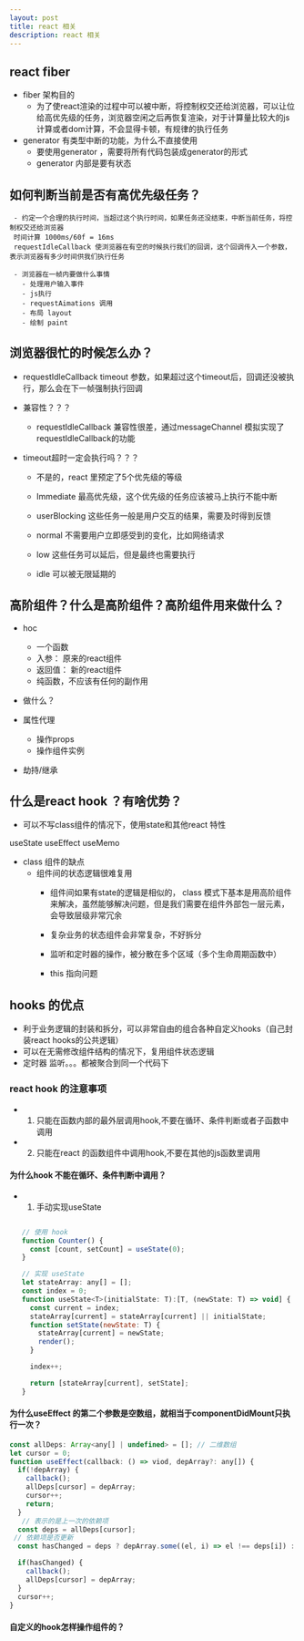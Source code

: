 ```yaml
---
layout: post
title: react 相关
description: react 相关
---
```


## react fiber
 - fiber 架构目的
    - 为了使react渲染的过程中可以被中断，将控制权交还给浏览器，可以让位给高优先级的任务，浏览器空闲之后再恢复渲染，对于计算量比较大的js计算或者dom计算，不会显得卡顿，有规律的执行任务
- generator 有类型中断的功能，为什么不直接使用
  - 要使用generator ，需要将所有代码包装成generator的形式
  - generator  内部是要有状态

## 如何判断当前是否有高优先级任务？
     - 约定一个合理的执行时间，当超过这个执行时间，如果任务还没结束，中断当前任务，将控制权交还给浏览器
     时间计算 1000ms/60f = 16ms
     requestIdleCallback 使浏览器在有空的时候执行我们的回调，这个回调传入一个参数，表示浏览器有多少时间供我们执行任务

     - 浏览器在一帧内要做什么事情
       - 处理用户输入事件
       - js执行
       - requestAimations 调用
       - 布局 layout
       - 绘制 paint

## 浏览器很忙的时候怎么办？
- requestIdleCallback timeout 参数，如果超过这个timeout后，回调还没被执行，那么会在下一帧强制执行回调

- 兼容性？？？
    - requestIdleCallback 兼容性很差，通过messageChannel 模拟实现了requestIdleCallback的功能

- timeout超时一定会执行吗？？？
    - 不是的，react 里预定了5个优先级的等级

    - Immediate 最高优先级，这个优先级的任务应该被马上执行不能中断
    - userBlocking 这些任务一般是用户交互的结果，需要及时得到反馈
    - normal 不需要用户立即感受到的变化，比如网络请求
    - low 这些任务可以延后，但是最终也需要执行
    - idle 可以被无限延期的


## 高阶组件？什么是高阶组件？高阶组件用来做什么？
  - hoc 
    - 一个函数
    - 入参： 原来的react组件
    - 返回值： 新的react组件
    - 纯函数，不应该有任何的副作用

  - 做什么？
   - 属性代理
     - 操作props
     - 操作组件实例
   - 劫持/继承

## 什么是react hook ？有啥优势？
- 可以不写class组件的情况下，使用state和其他react 特性

useState
useEffect
useMemo

- class 组件的缺点
   - 组件间的状态逻辑很难复用
     - 组件间如果有state的逻辑是相似的， class 模式下基本是用高阶组件来解决，虽然能够解决问题，但是我们需要在组件外部包一层元素，会导致层级非常冗余

     - 复杂业务的状态组件会非常复杂，不好拆分

     - 监听和定时器的操作，被分散在多个区域（多个生命周期函数中）

     - this 指向问题

## hooks 的优点
 - 利于业务逻辑的封装和拆分，可以非常自由的组合各种自定义hooks（自己封装react hooks的公共逻辑）
 - 可以在无需修改组件结构的情况下，复用组件状态逻辑
 - 定时器 监听。。。都被聚合到同一个代码下

 ### react hook 的注意事项

 - 1. 只能在函数内部的最外层调用hook,不要在循环、条件判断或者子函数中调用
 - 2. 只能在react 的函数组件中调用hook,不要在其他的js函数里调用

 #### 为什么hook 不能在循环、条件判断中调用？

 - 1. 手动实现useState

 ```js

    // 使用 hook
    function Counter() {
      const [count, setCount] = useState(0);
    }

    // 实现 useState
    let stateArray: any[] = [];
    const index = 0;
    function useState<T>(initialState: T):[T, (newState: T) => void] {
      const current = index;
      stateArray[current] = stateArray[current] || initialState;
      function setState(newState: T) {
        stateArray[current] = newState;
        render();
      }

      index++;

      return [stateArray[current], setState];
    }
 ```

 #### 为什么useEffect 的第二个参数是空数组，就相当于componentDidMount只执行一次？

 ```js
const allDeps: Array<any[] | undefined> = []; // 二维数组
let cursor = 0;
 function useEffect(callback: () => viod, depArray?: any[]) {
   if(!depArray) {
     callback();
     allDeps[cursor] = depArray;
     cursor++;
     return;
   }
    // 表示的是上一次的依赖项
   const deps = allDeps[cursor];
  // 依赖项是否更新
   const hasChanged = deps ? depArray.some((el, i) => el !== deps[i]) : true;

   if(hasChanged) {
     callback();
     allDeps[cursor] = depArray;
   }
   cursor++;
 }
 ```

 #### 自定义的hook怎样操作组件的？



     









